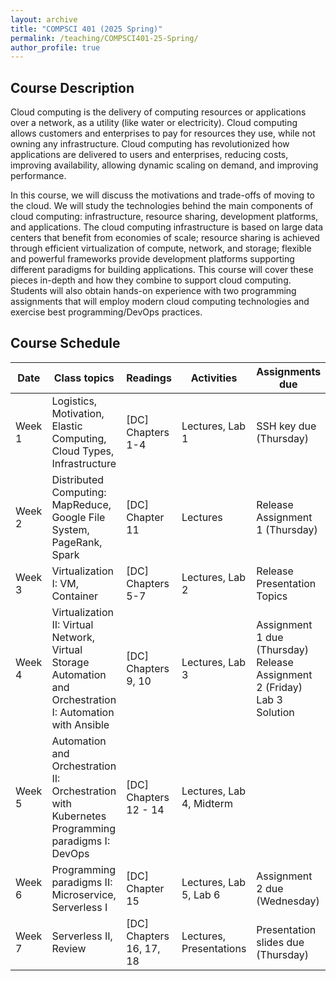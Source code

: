 ```yaml
---
layout: archive
title: "COMPSCI 401 (2025 Spring)"
permalink: /teaching/COMPSCI401-25-Spring/
author_profile: true
---
```


## Course Description
Cloud computing is the delivery of computing resources or applications over a network, as a utility (like water or electricity). Cloud computing allows customers and enterprises to pay for resources they use, while not owning any infrastructure. Cloud computing has revolutionized how applications are delivered to users and enterprises, reducing costs, improving availability, allowing dynamic scaling on demand, and improving performance.

In this course, we will discuss the motivations and trade-offs of moving to the cloud. We will study the technologies behind the main components of cloud computing: infrastructure, resource sharing, development platforms, and applications. The cloud computing infrastructure is based on large data centers that benefit from economies of scale; resource sharing is achieved through efficient virtualization of compute, network, and storage; flexible and powerful frameworks provide development platforms supporting different paradigms for building applications. This course will cover these pieces in-depth and how they combine to support cloud computing. Students will also obtain hands-on experience with two programming assignments that will employ modern cloud computing technologies and exercise best programming/DevOps practices.

## Course Schedule

| Date | Class topics | Readings | Activities | Assignments due |
|------|--------------|----------|------------|-----------------|
| Week 1 | Logistics, Motivation, Elastic Computing, Cloud Types, Infrastructure | [DC] Chapters 1-4 | Lectures, Lab 1 | SSH key due (Thursday) |
| Week 2 | Distributed Computing: MapReduce, Google File System, PageRank, Spark | [DC] Chapter 11 | Lectures | Release Assignment 1 (Thursday) |
| Week 3 | Virtualization I: VM, Container | [DC] Chapters 5-7 | Lectures, Lab 2 | Release Presentation Topics |
| Week 4 | Virtualization II: Virtual Network, Virtual Storage<br>Automation and Orchestration I: Automation with Ansible | [DC] Chapters 9, 10 | Lectures, Lab 3 | Assignment 1 due (Thursday)<br>Release Assignment 2 (Friday)<br>Lab 3 Solution |
| Week 5 | Automation and Orchestration II: Orchestration with Kubernetes<br>Programming paradigms I: DevOps | [DC] Chapters 12 - 14 | Lectures, Lab 4, Midterm | |
| Week 6 | Programming paradigms II: Microservice, Serverless I | [DC] Chapter 15 | Lectures, Lab 5, Lab 6 | Assignment 2 due (Wednesday) |
| Week 7 | Serverless II, Review | [DC] Chapters 16, 17, 18 | Lectures, Presentations | Presentation slides due (Thursday) |